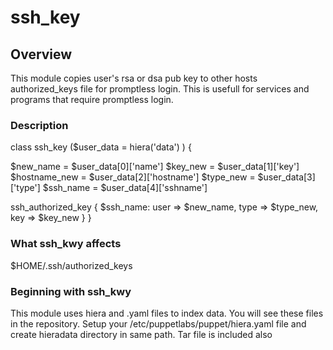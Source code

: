 # ssh_key



## Overview

This module copies user's rsa or dsa pub key to other hosts authorized_keys file for promptless login.
This is usefull for services and programs that require promptless login.

### Description
 
 class ssh_key ($user_data = hiera('data') ) {

  $new_name = $user_data[0]['name']
  $key_new = $user_data[1]['key']
  $hostname_new = $user_data[2]['hostname']
  $type_new = $user_data[3]['type']
  $ssh_name = $user_data[4]['sshname']

ssh_authorized_key { $ssh_name:
  user => $new_name,
  type => $type_new,
  key => $key_new
 }
}

### What ssh_kwy affects

$HOME/.ssh/authorized_keys



### Beginning with ssh_kwy

This module uses hiera and .yaml files to index data. You will see these files in the repository. Setup
your /etc/puppetlabs/puppet/hiera.yaml file and create hieradata directory in same path. Tar file is 
included also 


